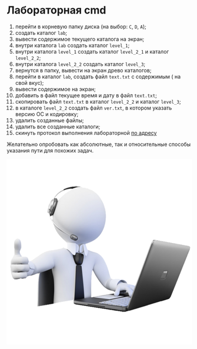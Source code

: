 # Лабораторная cmd

1. перейти в корневую папку диска (на выбор: ```C```, ```D```,  ```A```);
2. создать каталог ```lab```;
3. вывести содержимое текущего каталога на экран;
4. внутри каталога ```lab``` создать каталог ```level_1```;
5. внутри каталога ```level_1``` создать каталог ```level_2_1``` и каталог ```level_2_2```;
6. внутри каталога ```level_2_2``` создать каталог ```level_3```;
7. вернутся в папку, вывести на экран древо каталогов;
8. перейти в каталог ```lab```, создать файл ```text.txt``` с содержимым ( на свой вкус);
9. вывести содержимое на экран;
10. добавить в файл текущее время и дату в файл ```text.txt```;
11. скопировать файл ```text.txt``` в каталог ```level_2_2``` и каталог ```level_3```;
12. в каталоге  ```level_2_2``` создать файл ```ver.txt```, в котором указать версию ОС и кодировку;
13. удалить созданные файлы;
14. удалить все созданные каталоги;
15. скинуть протокол выполнения лабораторной [по адресу](https://forms.gle/GUfXmcd9VRd9mBkW6)

Желательно опробовать как абсолютные, так и относительные способы указания пути для похожих задач.

![gg](13.png)